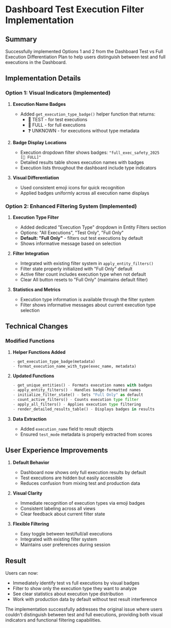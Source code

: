 # Dashboard Test Execution Filter Implementation

## Summary

Successfully implemented Options 1 and 2 from the Dashboard Test vs Full Execution Differentiation Plan to help users distinguish between test and full executions in the Dashboard.

## Implementation Details

### Option 1: Visual Indicators (Implemented)

1. **Execution Name Badges**
   - Added `get_execution_type_badge()` helper function that returns:
     - 🧪 TEST - for test executions
     - 🚀 FULL - for full executions  
     - ❓ UNKNOWN - for executions without type metadata
   
2. **Badge Display Locations**
   - Execution dropdown filter shows badges: `"full_exec_safety_2025 [🚀 FULL]"`
   - Detailed results table shows execution names with badges
   - Execution lists throughout the dashboard include type indicators

3. **Visual Differentiation**
   - Used consistent emoji icons for quick recognition
   - Applied badges uniformly across all execution name displays

### Option 2: Enhanced Filtering System (Implemented)

1. **Execution Type Filter**
   - Added dedicated "Execution Type" dropdown in Entity Filters section
   - Options: "All Executions", "Test Only", "Full Only"
   - **Default: "Full Only"** - filters out test executions by default
   - Shows informative message based on selection

2. **Filter Integration**
   - Integrated with existing filter system in `apply_entity_filters()`
   - Filter state properly initialized with "Full Only" default
   - Active filter count includes execution type when not default
   - Clear All button resets to "Full Only" (maintains default filter)

3. **Statistics and Metrics**
   - Execution type information is available through the filter system
   - Filter shows informative messages about current execution type selection

## Technical Changes

### Modified Functions

1. **Helper Functions Added**
   ```python
   - get_execution_type_badge(metadata)
   - format_execution_name_with_type(exec_name, metadata)
   ```

2. **Updated Functions**
   ```python
   - get_unique_entities() - Formats execution names with badges
   - apply_entity_filters() - Handles badge-formatted names
   - initialize_filter_state() - Sets "Full Only" as default
   - count_active_filters() - Counts execution type filter
   - apply_all_filters() - Applies execution type filtering
   - render_detailed_results_table() - Displays badges in results
   ```

3. **Data Extraction**
   - Added `execution_name` field to result objects
   - Ensured `test_mode` metadata is properly extracted from scores

## User Experience Improvements

1. **Default Behavior**
   - Dashboard now shows only full execution results by default
   - Test executions are hidden but easily accessible
   - Reduces confusion from mixing test and production data

2. **Visual Clarity**
   - Immediate recognition of execution types via emoji badges
   - Consistent labeling across all views
   - Clear feedback about current filter state

3. **Flexible Filtering**
   - Easy toggle between test/full/all executions
   - Integrated with existing filter system
   - Maintains user preferences during session

## Result

Users can now:
- Immediately identify test vs full executions by visual badges
- Filter to show only the execution type they want to analyze
- See clear statistics about execution type distribution
- Work with production data by default without test result interference

The implementation successfully addresses the original issue where users couldn't distinguish between test and full executions, providing both visual indicators and functional filtering capabilities.